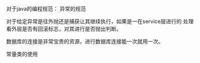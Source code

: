 对于java的编程规范：
异常的规范

对于给定异常是往外抛还是捕获让其继续执行，如果是一在service层进行的
处理看外层是否有回滚标志，对其进行是否抛出判断。

数据库的连接是非常宝贵的资源，进行数据库连接能一次就用一次。

常量类的使用
